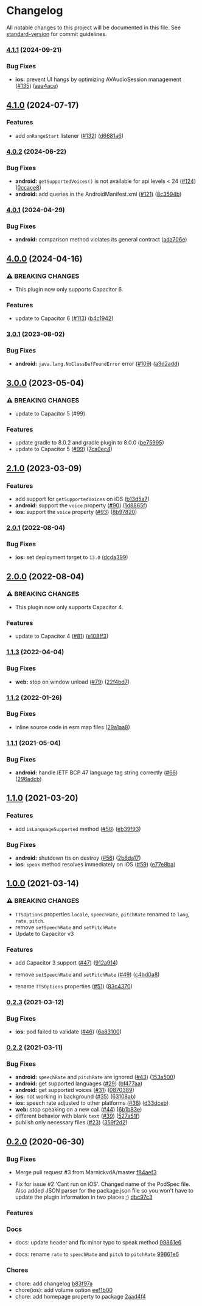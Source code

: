 # Changelog

All notable changes to this project will be documented in this file. See [standard-version](https://github.com/conventional-changelog/standard-version) for commit guidelines.

### [4.1.1](https://github.com/capacitor-community/text-to-speech/compare/v4.1.0...v4.1.1) (2024-09-21)


### Bug Fixes

* **ios:** prevent UI hangs by optimizing AVAudioSession management ([#135](https://github.com/capacitor-community/text-to-speech/issues/135)) ([aaa4ace](https://github.com/capacitor-community/text-to-speech/commit/aaa4acef7d93b4e3e3a2744a59ad1cedfa77f44f))

## [4.1.0](https://github.com/capacitor-community/text-to-speech/compare/v4.0.2...v4.1.0) (2024-07-17)


### Features

* add `onRangeStart` listener ([#132](https://github.com/capacitor-community/text-to-speech/issues/132)) ([d6681a6](https://github.com/capacitor-community/text-to-speech/commit/d6681a64bbdc296530fdd14cf02ba9f286efa405))

### [4.0.2](https://github.com/capacitor-community/text-to-speech/compare/v4.0.1...v4.0.2) (2024-06-22)


### Bug Fixes

* **android:** `getSupportedVoices()` is not available for api levels < 24 ([#124](https://github.com/capacitor-community/text-to-speech/issues/124)) ([0ccace8](https://github.com/capacitor-community/text-to-speech/commit/0ccace825ce67ec75495b202a9fc505bc0c64ce4))
* **android:** add queries in the AndroidManifest.xml ([#121](https://github.com/capacitor-community/text-to-speech/issues/121)) ([8c3594b](https://github.com/capacitor-community/text-to-speech/commit/8c3594b1df4b6185a472ef2e9e59a1ba3a21a981))

### [4.0.1](https://github.com/capacitor-community/text-to-speech/compare/v4.0.0...v4.0.1) (2024-04-29)

### Bug Fixes

* **android:** comparison method violates its general contract ([ada706e](https://github.com/capacitor-community/text-to-speech/commit/ada706ed26ea99e8d3a6bc66d509b0528a6203c3))

## [4.0.0](https://github.com/capacitor-community/text-to-speech/compare/v3.0.1...v4.0.0) (2024-04-16)


### ⚠ BREAKING CHANGES

* This plugin now only supports Capacitor 6.

### Features

* update to Capacitor 6 ([#113](https://github.com/capacitor-community/text-to-speech/issues/113)) ([b4c1942](https://github.com/capacitor-community/text-to-speech/commit/b4c1942e7de661d6e79cf6e5f74fbaddb0c94119))

### [3.0.1](https://github.com/capacitor-community/text-to-speech/compare/v3.0.0...v3.0.1) (2023-08-02)


### Bug Fixes

* **android:** `java.lang.NoClassDefFoundError` error ([#109](https://github.com/capacitor-community/text-to-speech/issues/109)) ([a3d2add](https://github.com/capacitor-community/text-to-speech/commit/a3d2add74e233fbfb09aaeb11e65a2c0e830630e))

## [3.0.0](https://github.com/capacitor-community/text-to-speech/compare/v2.1.0...v3.0.0) (2023-05-04)


### ⚠ BREAKING CHANGES

* update to Capacitor 5 (#99)

### Features

* update gradle to 8.0.2 and gradle plugin to 8.0.0 ([be75995](https://github.com/capacitor-community/text-to-speech/commit/be7599547964f8520eb4a4108ac4702baf805ce7))
* update to Capacitor 5 ([#99](https://github.com/capacitor-community/text-to-speech/issues/99)) ([7ca0ec4](https://github.com/capacitor-community/text-to-speech/commit/7ca0ec46ad3dc86710a22fca672e7bb4ab5eee42))

## [2.1.0](https://github.com/capacitor-community/text-to-speech/compare/v2.0.1...v2.1.0) (2023-03-09)


### Features

* add support for `getSupportedVoices` on iOS ([b13d5a7](https://github.com/capacitor-community/text-to-speech/commit/b13d5a7dc7956e77e5c11b43480901bec544001d))
* **android:** support the `voice` property ([#90](https://github.com/capacitor-community/text-to-speech/issues/90)) ([1d8865f](https://github.com/capacitor-community/text-to-speech/commit/1d8865f3dbe1ab86a840ff46a8b643e08fdd79ea))
* **ios:** support the `voice` property ([#93](https://github.com/capacitor-community/text-to-speech/issues/93)) ([8b97820](https://github.com/capacitor-community/text-to-speech/commit/8b9782066dd0da9336bf9cd69698b602ad867659))

### [2.0.1](https://github.com/capacitor-community/text-to-speech/compare/v2.0.0...v2.0.1) (2022-08-04)


### Bug Fixes

* **ios:** set deployment target to `13.0` ([dcda399](https://github.com/capacitor-community/text-to-speech/commit/dcda399a01d3fdc04eedbdfab4fa49064cba81b7))

## [2.0.0](https://github.com/capacitor-community/text-to-speech/compare/v1.1.3...v2.0.0) (2022-08-04)


### ⚠ BREAKING CHANGES

* This plugin now only supports Capacitor 4.

### Features

* update to Capacitor 4 ([#81](https://github.com/capacitor-community/text-to-speech/issues/81)) ([e108ff3](https://github.com/capacitor-community/text-to-speech/commit/e108ff360ff7735b089321ff637238c22e580df0))

### [1.1.3](https://github.com/capacitor-community/text-to-speech/compare/v1.1.2...v1.1.3) (2022-04-04)


### Bug Fixes

* **web:** stop on window unload ([#79](https://github.com/capacitor-community/text-to-speech/issues/79)) ([22f4bd7](https://github.com/capacitor-community/text-to-speech/commit/22f4bd7c1e9c2e6ce745454e46b9cd16ef2c3c55))

### [1.1.2](https://github.com/capacitor-community/text-to-speech/compare/v1.1.1...v1.1.2) (2022-01-26)


### Bug Fixes

* inline source code in esm map files ([29a1aa8](https://github.com/capacitor-community/text-to-speech/commit/29a1aa8d5256ec1fcd168a0802b616fbd8935a58))

### [1.1.1](https://github.com/capacitor-community/text-to-speech/compare/v1.1.0...v1.1.1) (2021-05-04)


### Bug Fixes

* **android:** handle IETF BCP 47 language tag string correctly ([#66](https://github.com/capacitor-community/text-to-speech/issues/66)) ([296adcb](https://github.com/capacitor-community/text-to-speech/commit/296adcba96641de60aea7cc74c292f2fdd3f7ada))

## [1.1.0](https://github.com/capacitor-community/text-to-speech/compare/v1.0.0...v1.1.0) (2021-03-20)


### Features

* add `isLanguageSupported` method ([#58](https://github.com/capacitor-community/text-to-speech/issues/58)) ([eb39f93](https://github.com/capacitor-community/text-to-speech/commit/eb39f93e31c0ec008a0058b32464b4f43471b322))


### Bug Fixes

* **android:** shutdown tts on destroy ([#56](https://github.com/capacitor-community/text-to-speech/issues/56)) ([2b6da17](https://github.com/capacitor-community/text-to-speech/commit/2b6da17f4f73c9d4443a2cdd325a5f918dd04bc8))
* **ios:** `speak` method resolves immediately on iOS ([#59](https://github.com/capacitor-community/text-to-speech/issues/59)) ([e77e8ba](https://github.com/capacitor-community/text-to-speech/commit/e77e8baf459d197798f16e5034288677d5e41cb1))

## [1.0.0](https://github.com/capacitor-community/text-to-speech/compare/v0.2.3...v1.0.0) (2021-03-14)


### ⚠ BREAKING CHANGES

* `TTSOptions` properties `locale`, `speechRate`, `pitchRate` renamed to `lang`, `rate`, `pitch`.
* remove `setSpeechRate` and `setPitchRate`
* Update to Capacitor v3

### Features

* add Capacitor 3 support ([#47](https://github.com/capacitor-community/text-to-speech/issues/47)) ([912a914](https://github.com/capacitor-community/text-to-speech/commit/912a91455f100aa430d1a108090fb7f8ff2bc8e9))


* remove `setSpeechRate` and `setPitchRate` ([#49](https://github.com/capacitor-community/text-to-speech/issues/49)) ([c4bd0a8](https://github.com/capacitor-community/text-to-speech/commit/c4bd0a85197921f23fd43f3d4a9f6bd2d998183a))
* rename `TTSOptions` properties ([#51](https://github.com/capacitor-community/text-to-speech/issues/51)) ([83c4370](https://github.com/capacitor-community/text-to-speech/commit/83c43708165f5365158eb05eb22e5f69f15b7bef))

### [0.2.3](https://github.com/capacitor-community/text-to-speech/compare/v0.2.2...v0.2.3) (2021-03-12)


### Bug Fixes

* **ios:** pod failed to validate ([#46](https://github.com/capacitor-community/text-to-speech/issues/46)) ([6a83100](https://github.com/capacitor-community/text-to-speech/commit/6a831003d3c29f9fa6a46dc27e20267246b3ec1a))

### [0.2.2](https://github.com/capacitor-community/text-to-speech/compare/v0.2.1...v0.2.2) (2021-03-11)


### Bug Fixes

* **android:** `speechRate` and `pitchRate` are ignored ([#43](https://github.com/capacitor-community/text-to-speech/issues/43)) ([153a500](https://github.com/capacitor-community/text-to-speech/commit/153a500aef2245de61885ce282f7d5111f28b803))
* **android:** get supported languages ([#29](https://github.com/capacitor-community/text-to-speech/issues/29)) ([bf477aa](https://github.com/capacitor-community/text-to-speech/commit/bf477aab9f713413e8b418d809de26a0482524b0))
* **android:** get supported voices ([#31](https://github.com/capacitor-community/text-to-speech/issues/31)) ([0870389](https://github.com/capacitor-community/text-to-speech/commit/087038989a6ba77bcce14506b89172046f754ee7))
* **ios:** not working in background ([#35](https://github.com/capacitor-community/text-to-speech/issues/35)) ([63108ab](https://github.com/capacitor-community/text-to-speech/commit/63108abb6b35ffabb5d04ef9a720267ddad2f33b))
* **ios:** speech rate adjusted to other platforms ([#36](https://github.com/capacitor-community/text-to-speech/issues/36)) ([d33dceb](https://github.com/capacitor-community/text-to-speech/commit/d33dceb2ed132616a1aaa7b40177ea1d7c6321c3))
* **web:** stop speaking on a new call ([#44](https://github.com/capacitor-community/text-to-speech/issues/44)) ([6b1b83e](https://github.com/capacitor-community/text-to-speech/commit/6b1b83e28191b1882bc50f2e103f766c4e5182df))
* different behavior with blank `text` ([#39](https://github.com/capacitor-community/text-to-speech/issues/39)) ([527a51f](https://github.com/capacitor-community/text-to-speech/commit/527a51f7cf6cbc4debec5f239f4479488554d494))
* publish only necessary files ([#23](https://github.com/capacitor-community/text-to-speech/issues/23)) ([359f2d2](https://github.com/capacitor-community/text-to-speech/commit/359f2d203abff1890369bd10a31668ea202a5ae3))

## [0.2.0](https://github.com/capacitor-community/text-to-speech/compare/v0.1.3...v0.2.0) (2020-06-30)

### Bug Fixes

- Merge pull request #3 from MarnickvdA/master [f84aef3](https://github.com/capacitor-community/text-to-speech/commit/f84aef3f25ebfa402b5b0de7006fe7fda7f2e47b)

- Fix for issue #2 'Cant run on iOS'. Changed name of the PodSpec file. Also added JSON parser for the package.json file so you won't have to update the plugin information in two places ;) [dbc97c3](https://github.com/capacitor-community/text-to-speech/commit/dbc97c3e8c44e62b1cff9b3cf3b40d1141c58915)

### Features

### Docs

- docs: update header and fix minor typo to speak method [99861e6](https://github.com/capacitor-community/text-to-speech/commit/99861e6b41609369db978060e398524dd04f4530)

- docs: rename `rate` to `speechRate` and `pitch` to `pitchRate` [99861e6](https://github.com/capacitor-community/text-to-speech/commit/99861e6b41609369db978060e398524dd04f4530)

### Chores

- chore: add changelog [b83f97a](https://github.com/capacitor-community/text-to-speech/commit/b83f97aef2413b174d0cc4b423ab9cf54ab9d4fd)
- chore(ios): add volume option [eef1b00](https://github.com/capacitor-community/text-to-speech/commit/eef1b00a54c3e1570ed6a52bc83b556d4c9930ea)
- chore: add homepage property to package [2aad4f4](https://github.com/capacitor-community/text-to-speech/commit/2aad4f43d47fe9d5f776b9ea672f34ac08d81762)
